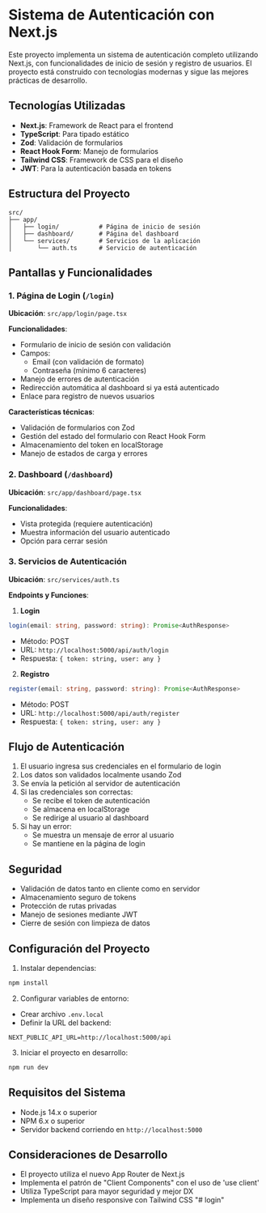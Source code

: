 # Sistema de Autenticación con Next.js

Este proyecto implementa un sistema de autenticación completo utilizando Next.js, con funcionalidades de inicio de sesión y registro de usuarios. El proyecto está construido con tecnologías modernas y sigue las mejores prácticas de desarrollo.

## Tecnologías Utilizadas

- **Next.js**: Framework de React para el frontend
- **TypeScript**: Para tipado estático
- **Zod**: Validación de formularios
- **React Hook Form**: Manejo de formularios
- **Tailwind CSS**: Framework de CSS para el diseño
- **JWT**: Para la autenticación basada en tokens

## Estructura del Proyecto

```
src/
├── app/
│   ├── login/           # Página de inicio de sesión
│   ├── dashboard/       # Página del dashboard
│   └── services/        # Servicios de la aplicación
│       └── auth.ts      # Servicio de autenticación
```

## Pantallas y Funcionalidades

### 1. Página de Login (`/login`)

**Ubicación**: `src/app/login/page.tsx`

**Funcionalidades**:
- Formulario de inicio de sesión con validación
- Campos:
  - Email (con validación de formato)
  - Contraseña (mínimo 6 caracteres)
- Manejo de errores de autenticación
- Redirección automática al dashboard si ya está autenticado
- Enlace para registro de nuevos usuarios

**Características técnicas**:
- Validación de formularios con Zod
- Gestión del estado del formulario con React Hook Form
- Almacenamiento del token en localStorage
- Manejo de estados de carga y errores

### 2. Dashboard (`/dashboard`)

**Ubicación**: `src/app/dashboard/page.tsx`

**Funcionalidades**:
- Vista protegida (requiere autenticación)
- Muestra información del usuario autenticado
- Opción para cerrar sesión

### 3. Servicios de Autenticación

**Ubicación**: `src/services/auth.ts`

**Endpoints y Funciones**:

1. **Login**
```typescript
login(email: string, password: string): Promise<AuthResponse>
```
- Método: POST
- URL: `http://localhost:5000/api/auth/login`
- Respuesta: `{ token: string, user: any }`

2. **Registro**
```typescript
register(email: string, password: string): Promise<AuthResponse>
```
- Método: POST
- URL: `http://localhost:5000/api/auth/register`
- Respuesta: `{ token: string, user: any }`

## Flujo de Autenticación

1. El usuario ingresa sus credenciales en el formulario de login
2. Los datos son validados localmente usando Zod
3. Se envía la petición al servidor de autenticación
4. Si las credenciales son correctas:
   - Se recibe el token de autenticación
   - Se almacena en localStorage
   - Se redirige al usuario al dashboard
5. Si hay un error:
   - Se muestra un mensaje de error al usuario
   - Se mantiene en la página de login

## Seguridad

- Validación de datos tanto en cliente como en servidor
- Almacenamiento seguro de tokens
- Protección de rutas privadas
- Manejo de sesiones mediante JWT
- Cierre de sesión con limpieza de datos

## Configuración del Proyecto

1. Instalar dependencias:
```bash
npm install
```

2. Configurar variables de entorno:
- Crear archivo `.env.local`
- Definir la URL del backend:
```
NEXT_PUBLIC_API_URL=http://localhost:5000/api
```

3. Iniciar el proyecto en desarrollo:
```bash
npm run dev
```

## Requisitos del Sistema

- Node.js 14.x o superior
- NPM 6.x o superior
- Servidor backend corriendo en `http://localhost:5000`

## Consideraciones de Desarrollo

- El proyecto utiliza el nuevo App Router de Next.js
- Implementa el patrón de "Client Components" con el uso de 'use client'
- Utiliza TypeScript para mayor seguridad y mejor DX
- Implementa un diseño responsive con Tailwind CSS
"# login" 
